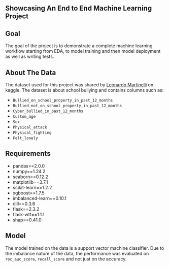## Showcasing An End to End Machine Learning Project

## Goal
The goal of the project is to demonstrate a complete machine learning workflow starting from EDA,
to model training and then model deployment as well as writing tests.

## About The Data
The dataset used for this project was shared by <a href ="">Leonardo Martinelli</a> on kaggle.
The dataset is about school bullying and contains columns such as:

* `Bullied_on_school_property_in_past_12_months`
* `Bullied_not_on_school_property_in_past_12_months`
* `Cyber_bullied_in_past_12_months`
* `Custom_age`
* `Sex`
* `Physical_attack`
* `Physical_fighting`
* `Felt_lonely`

## Requirements
* pandas==2.0.0
* numpy==1.24.2
* seaborn==0.12.2
* matplotlib==3.7.1
* scikit-learn==1.2.2
* xgboost==1.7.5
* imbalanced-learn==0.10.1
* dill==0.3.6
* flask==2.3.2
* flask-wtf==1.1.1
* shap==0.41.0

## Model
The model trained on the data is a support vector machine classifier. 
Due to the imbalance nature of the data, the performance was evaluated on `roc_auc_score`, `recall_score` and not just on the accuracy.